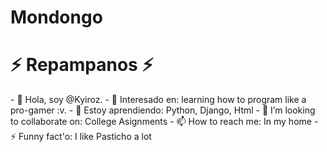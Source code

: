 # Mondongo 

<h1> <strong> ⚡ Repampanos ⚡ </strong></h1>
- 👋 Hola, soy @Kyiroz.
- 👀 Interesado en: learning how to program like a pro-gamer :v.
- 🌱 Estoy aprendiendo: Python, Django, Html
- 💞️ I’m looking to collaborate on: College Asignments
- 📫 How to reach me: In my home
- ⚡ Funny fact'o: I like Pasticho a lot

<!---
Kyiroz/Kyiroz is a ✨ special ✨ repository because its `README.md` (this file) appears on your GitHub profile.
You can click the Preview link to take a look at your changes.
--->
